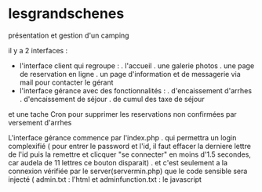 # lesgrandschenes
présentation et gestion d'un camping 

il y a 2 interfaces : 
  - l'interface client qui regroupe :
    . l'accueil 
    . une galerie photos
    . une page de reservation en ligne
    . un page d'information et de messagerie via mail pour contacter le gérant
  - l'interface gérance avec des fonctionnalités :
    . d'encaissement d'arrhes
    . d'encaissement de séjour
    . de cumul des taxe de séjour

et une tache Cron pour supprimer les reservations non confirmées par versement d'arrhes
    
L'interface gérance commence par l'index.php
    . qui permettra un login complexifié ( pour entrer le password et l'id, il faut effacer la derniere lettre de l'id puis la remettre et clicquer "se connecter" en moins d'1.5 secondes, car audela de 11 lettres ce bouton disparait) 
    . et c'est seulement a la connexion vérifiée par le server(servermin.php) que le code sensible sera injecté ( admin.txt : l'html et adminfunction.txt : le javascript


    
